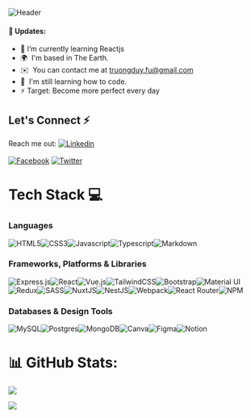 ![Header](https://res.cloudinary.com/jsproject/image/upload/v1708520212/etiuwkoaybj7m00rjuy1.png)

#### 🎉 Updates:

- 🚀 I’m currently learning Reactjs
- 🌍  I'm based in The Earth.
- ✉️  You can contact me at [truongduy.fu@gmail.com](mailto:truongduy.fu@gmail.com)
- 🧠  I'm still learning how to code.
- ⚡ Target: Become more perfect every day

<!-- @coding_dev_ | Tilak -->

## Let's Connect ⚡

Reach me out: [![Linkedin](https://img.shields.io/badge/linkedin-0a66c2.svg?logo=linkedin&logoColor=white)](www.linkedin.com/in/duytruong-link)
<br><br>
[![Facebook](https://img.shields.io/badge/Facebook-%231877F2.svg?logo=Facebook&logoColor=white)](https://www.facebook.com/duytruong.vul/) [![Twitter](https://img.shields.io/badge/Twitter-%231DA1F2.svg?logo=Twitter&logoColor=white)](https://twitter.com/thq_duy23)

# Tech Stack 💻

### Languages

![HTML5](<img src="https://img.shields.io/badge/html5%20-%23E34F26.svg?&style=for-the-badge&logo=html5&logoColor=white"/>)![CSS3](<img src="https://img.shields.io/badge/css3%20-%231572B6.svg?&style=for-the-badge&logo=css3&logoColor=white"/>)![Javascript](<img src="https://img.shields.io/badge/javascript%20-%23323330.svg?&style=for-the-badge&logo=javascript&logoColor=%23F7DF1E"/>)![Typescript](<img src="https://img.shields.io/badge/typescript%20-%23007ACC.svg?&style=for-the-badge&logo=typescript&logoColor=white"/>)![Markdown](<img src="https://img.shields.io/badge/markdown-%23000000.svg?&style=for-the-badge&logo=markdown&logoColor=white"/>)

### Frameworks, Platforms & Libraries

![Express.js](<img src="https://img.shields.io/badge/express.js%20-%23404d59.svg?&style=for-the-badge"/>)![React](<img src="https://img.shields.io/badge/react%20-%2320232a.svg?&style=for-the-badge&logo=react&logoColor=%2361DAFB"/>)![Vue.js](<img src="https://img.shields.io/badge/vuejs%20-%2335495e.svg?&style=for-the-badge&logo=vue.js&logoColor=%234FC08D"/>)![TailwindCSS](<img src="https://img.shields.io/badge/tailwindcss%20-%2338B2AC.svg?&style=for-the-badge&logo=tailwind-css&logoColor=white"/>)![Bootstrap](<img src="https://img.shields.io/badge/bootstrap%20-%23563D7C.svg?&style=for-the-badge&logo=bootstrap&logoColor=white"/>)![Material UI](<img src="https://img.shields.io/badge/material%20ui%20-%230081CB.svg?&style=for-the-badge&logo=material-ui&logoColor=white"/>)
![Redux](<img src="https://img.shields.io/badge/redux%20-%23593d88.svg?&style=for-the-badge&logo=redux&logoColor=white"/>)![SASS](<img src="https://img.shields.io/badge/SASS%20-hotpink.svg?&style=for-the-badge&logo=SASS&logoColor=white"/>)![NuxtJS](<img src="https://img.shields.io/badge/NuxtJS%20-black.svg?&style=for-the-badge&logo=NuxtJS&logoColor=white"/>)![NestJS](<img src="https://img.shields.io/badge/nestjs%20-%23E0234E.svg?&style=for-the-badge&logo=nestjs&logoColor=white" />)![Webpack](<img src="https://img.shields.io/badge/webpack%20-%238DD6F9.svg?&style=for-the-badge&logo=webpack&logoColor=black" />)![React Router](https://img.shields.io/badge/React_Router-CA4245?style=for-the-badge&logo=react-router&logoColor=white)![NPM](https://img.shields.io/badge/NPM-%23000000.svg?style=for-the-badge&logo=npm&logoColor=white)

### Databases & Design Tools

![MySQL](https://img.shields.io/badge/mysql-%2300f.svg?style=for-the-badge&logo=mysql&logoColor=white)![Postgres](<img src ="https://img.shields.io/badge/postgres-%23316192.svg?&style=for-the-badge&logo=postgresql&logoColor=white"/>)![MongoDB](https://img.shields.io/badge/MongoDB-%234ea94b.svg?style=for-the-badge&logo=mongodb&logoColor=white)![Canva](https://img.shields.io/badge/Canva-%2300C4CC.svg?style=for-the-badge&logo=Canva&logoColor=white)![Figma](https://img.shields.io/badge/figma-%23F24E1E.svg?style=for-the-badge&logo=figma&logoColor=white)![Notion](https://img.shields.io/badge/Notion-%23000000.svg?style=for-the-badge&logo=notion&logoColor=white)

# 📊 GitHub Stats:

![](https://github-readme-stats.vercel.app/api?username=duytruong23&theme=dark&hide_border=false&include_all_commits=false&count_private=false)

[![](https://visitcount.itsvg.in/api?id=duytruong23&icon=0&color=6)](https://visitcount.itsvg.in)
